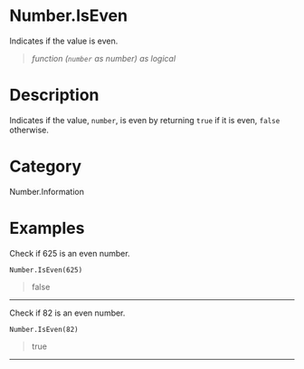 ﻿# Number.IsEven
Indicates if the value is even.
> _function (<code>number</code> as number) as logical_
# Description 
Indicates if the value, <code>number</code>, is even by returning <code>true</code> if it is even, <code>false</code> otherwise.

# Category 
Number.Information
# Examples 
Check if 625 is an even number.
```
Number.IsEven(625)
```
> false
***
Check if 82 is an even number.
```
Number.IsEven(82)
```
> true
***
